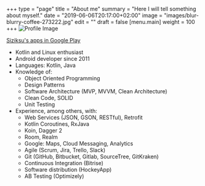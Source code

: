 +++
type = "page"
title = "About me"
summary = "Here I will tell something about myself."
date = "2019-06-06T20:17:00+02:00"
image = "images/blur-blurry-coffee-273222.jpg"
edit = ""
draft = false
[menu.main]
weight = 100
+++
![Profile Image](/blog/images/profile_picture.png#right)

[Siziksu's apps in Google Play](https://play.google.com/store/apps/developer?id=Esteban+Latre)

- Kotlin and Linux enthusiast
- Android developer since 2011
- Languages: Kotlin, Java
- Knowledge of:
    - Object Oriented Programming
    - Design Patterns
    - Software Architecture (MVP, MVVM, Clean Architecture)
    - Clean Code, SOLID
    - Unit Testing
- Experience, among others, with:
    - Web Services (JSON, GSON, RESTful), Retrofit
    - Kotlin Coroutines, RxJava
    - Koin, Dagger 2
    - Room, Realm
    - Google: Maps, Cloud Messaging, Analytics
    - Agile (Scrum, Jira, Trello, Slack)
    - Git (GitHub, Bitbucket, Gitlab, SourceTree, GitKraken)
    - Continuous Integration (Bitrise)
    - Software distribution (HockeyApp)
    - AB Testing (Optimizely)
